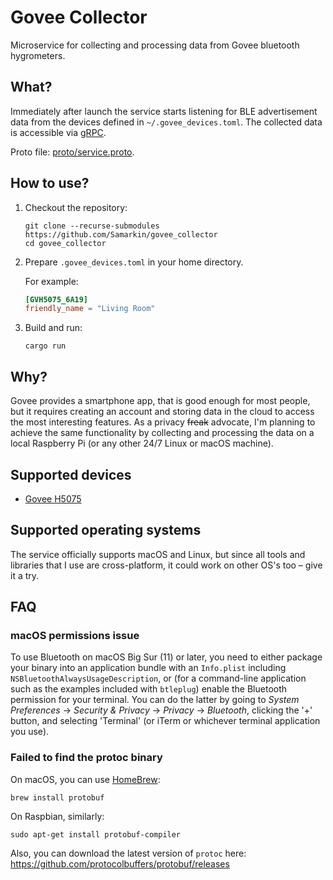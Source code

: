 # Govee Collector

Microservice for collecting and processing data from Govee bluetooth hygrometers.

## What?

Immediately after launch the service starts listening for BLE advertisement data
from the devices defined in `~/.govee_devices.toml`.
The collected data is accessible via [gRPC](https://grpc.io).

Proto file: [proto/service.proto](./proto/service.proto).

## How to use?

1. Checkout the repository:

   ```shell
   git clone --recurse-submodules https://github.com/Samarkin/govee_collector
   cd govee_collector
   ```
2. Prepare `.govee_devices.toml` in your home directory. 

   For example:
   ```toml
   [GVH5075_6A19]
   friendly_name = "Living Room"
   ```
   
3. Build and run:

   ```shell
   cargo run
   ```

## Why?

Govee provides a smartphone app, that is good enough for most people,
but it requires creating an account and storing data in the cloud to
access the most interesting features.
As a privacy ~~freak~~ advocate, I'm planning to achieve the same functionality
by collecting and processing the data on a local Raspberry Pi
(or any other 24/7 Linux or macOS machine).

## Supported devices

* [Govee H5075](https://www.amazon.com/dp/B07Y36FWTT)

## Supported operating systems

The service officially supports macOS and Linux, but since all tools and libraries
that I use are cross-platform, it could work on other OS's too – give it a try.

## FAQ

### macOS permissions issue

To use Bluetooth on macOS Big Sur (11) or later, you need to either package your
binary into an application bundle with an `Info.plist` including
`NSBluetoothAlwaysUsageDescription`, or (for a command-line application such as
the examples included with `btleplug`) enable the Bluetooth permission for your
terminal. You can do the latter by going to _System Preferences_ → _Security &
Privacy_ → _Privacy_ → _Bluetooth_, clicking the '+' button, and selecting
'Terminal' (or iTerm or whichever terminal application you use).

### Failed to find the protoc binary

On macOS, you can use [HomeBrew](https://brew.sh):
```shell
brew install protobuf
```

On Raspbian, similarly:
```shell
sudo apt-get install protobuf-compiler
```

Also, you can download the latest version of `protoc` here:
https://github.com/protocolbuffers/protobuf/releases

